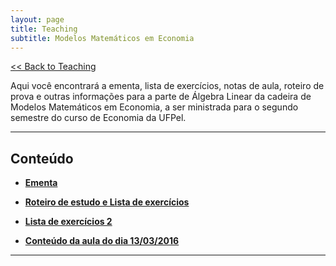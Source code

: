 ```yaml
---
layout: page
title: Teaching
subtitle: Modelos Matemáticos em Economia
---
```


[<< Back to Teaching](/teaching)

Aqui você encontrará a ementa, lista de exercícios, notas de aula, roteiro de prova e outras informações para a parte de Álgebra Linear da cadeira de Modelos Matemáticos em Economia, a ser ministrada para o segundo semestre do curso de Economia da UFPel.

---

## Conteúdo

- **[Ementa](/files/modelos.pdf)**

- **[Roteiro de estudo e Lista de exercícios](/files/modelos-rot.pdf)**

- **[Lista de exercícios 2](/files/modelos_lista1-2017.doc)**

- **[Conteúdo da aula do dia 13/03/2016](/files/aula1301.pdf)**

---
